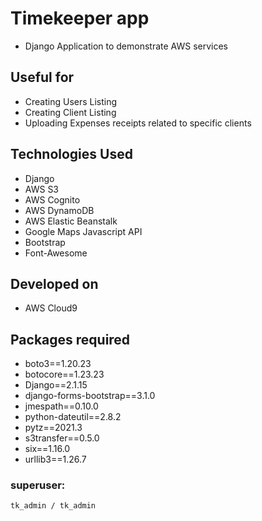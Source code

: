 # Timekeeper app 
* Django Application to demonstrate AWS services

## Useful for
* Creating Users Listing 
* Creating Client Listing
* Uploading Expenses receipts related to specific clients

## Technologies Used
* Django 
* AWS S3
* AWS Cognito
* AWS DynamoDB
* AWS Elastic Beanstalk
* Google Maps Javascript API
* Bootstrap
* Font-Awesome

## Developed on
* AWS Cloud9

## Packages required 
* boto3==1.20.23
* botocore==1.23.23
* Django==2.1.15
* django-forms-bootstrap==3.1.0
* jmespath==0.10.0
* python-dateutil==2.8.2
* pytz==2021.3
* s3transfer==0.5.0
* six==1.16.0
* urllib3==1.26.7

### superuser:
    tk_admin / tk_admin
